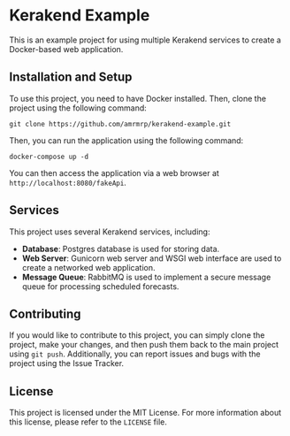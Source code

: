 # Kerakend Example

This is an example project for using multiple Kerakend services to create a Docker-based web application.

## Installation and Setup

To use this project, you need to have Docker installed. Then, clone the project using the following command:

```
git clone https://github.com/amrmrp/kerakend-example.git
```

Then, you can run the application using the following command:

```
docker-compose up -d
```

You can then access the application via a web browser at `http://localhost:8080/fakeApi`.

## Services

This project uses several Kerakend services, including:

- **Database**: Postgres database is used for storing data.
- **Web Server**: Gunicorn web server and WSGI web interface are used to create a networked web application.
- **Message Queue**: RabbitMQ is used to implement a secure message queue for processing scheduled forecasts.

## Contributing

If you would like to contribute to this project, you can simply clone the project, make your changes, and then push them back to the main project using `git push`. Additionally, you can report issues and bugs with the project using the Issue Tracker.

## License

This project is licensed under the MIT License. For more information about this license, please refer to the `LICENSE` file.
